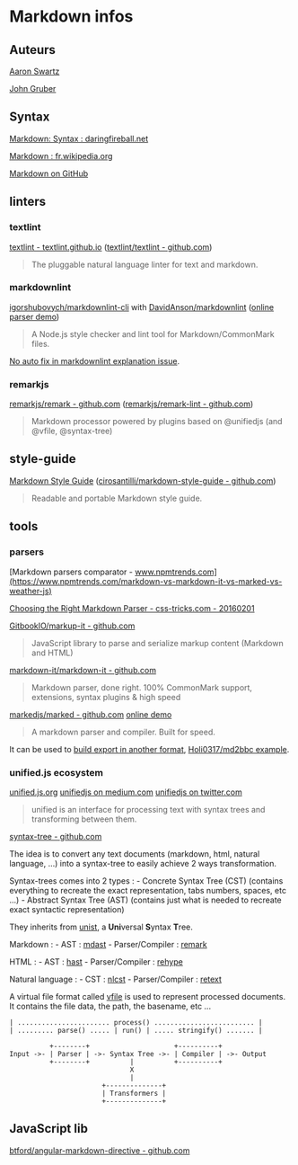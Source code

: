 # Markdown infos

## Auteurs

[Aaron Swartz](https://fr.wikipedia.org/wiki/Aaron_Swartz)

[John Gruber](https://fr.wikipedia.org/wiki/John_Gruber)

## Syntax

[Markdown: Syntax : daringfireball.net](http://daringfireball.net/projects/markdown/syntax)

[Markdown : fr.wikipedia.org](http://fr.wikipedia.org/wiki/Markdown)

[Markdown on GitHub](https://help.github.com/categories/writing-on-github/)

## linters

### textlint

[textlint - textlint.github.io](https://textlint.github.io/) ([textlint/textlint - github.com](https://github.com/textlint/textlint))

> The pluggable natural language linter for text and markdown.

### markdownlint

[igorshubovych/markdownlint-cli](https://github.com/igorshubovych/markdownlint-cli) with [DavidAnson/markdownlint](https://github.com/DavidAnson/markdownlint) ([online parser demo](https://dlaa.me/markdownlint/))

> A Node.js style checker and lint tool for Markdown/CommonMark files. 

[No auto fix in markdownlint explanation issue](https://github.com/DavidAnson/markdownlint/issues/80).

### remarkjs

[remarkjs/remark - github.com](https://github.com/remarkjs/remark) ([remarkjs/remark-lint - github.com](https://github.com/remarkjs/remark-lint))

> Markdown processor powered by plugins based on @unifiedjs (and @vfile, @syntax-tree)

## style-guide

[Markdown Style Guide](http://www.cirosantilli.com/markdown-style-guide/) ([cirosantilli/markdown-style-guide - github.com](https://github.com/cirosantilli/markdown-style-guide/))

> Readable and portable Markdown style guide. 

## tools

### parsers

[Markdown parsers comparator - www.npmtrends.com](https://www.npmtrends.com/markdown-vs-markdown-it-vs-marked-vs-weather-js)

[Choosing the Right Markdown Parser - css-tricks.com - 20160201](https://css-tricks.com/choosing-right-markdown-parser/)

[GitbookIO/markup-it - github.com](https://github.com/GitbookIO/markup-it)

> JavaScript library to parse and serialize markup content (Markdown and HTML) 

[markdown-it/markdown-it - github.com](https://github.com/markdown-it/markdown-it)

> Markdown parser, done right. 100% CommonMark support, extensions, syntax plugins & high speed

[markedjs/marked - github.com](https://github.com/markedjs/marked/) [online demo](https://marked.js.org/demo)

> A markdown parser and compiler. Built for speed.

It can be used to [build export in another format](https://marked.js.org/#/USING_PRO.md), [Holi0317/md2bbc example](https://github.com/Holi0317/md2bbc.js).

### unified.js ecosystem

[unified.js.org](https://unified.js.org/) [unifiedjs on medium.com](https://medium.com/unifiedjs) [unifiedjs on twitter.com](https://twitter.com/unifiedjs)

> unified is an interface for processing text with syntax trees and transforming between them.

[syntax-tree - github.com](https://github.com/syntax-tree)

The idea is to convert any text documents (markdown, html, natural language, ...) into a syntax-tree to easily achieve 2 ways transformation.

Syntax-trees comes into 2 types :
    - Concrete Syntax Tree (CST) (contains everything to recreate the exact representation, tabs numbers, spaces, etc ...)
    - Abstract Syntax Tree (AST) (contains just what is needed to recreate exact syntactic representation)
    
They inherits from [unist](https://github.com/syntax-tree/unist), a **Uni**versal **S**yntax **T**ree.
 
Markdown :
    - AST : [mdast](https://github.com/syntax-tree/mdast)
    - Parser/Compiler : [remark](https://github.com/remarkjs/remark) 
    
HTML :
    - AST : [hast](https://github.com/syntax-tree/hast)
    - Parser/Compiler : [rehype](https://github.com/rehypejs/rehype)
    
Natural language :
    - CST : [nlcst](https://github.com/syntax-tree/nlcst)
    - Parser/Compiler : [retext](https://github.com/retextjs/retext)

A virtual file format called [vfile](https://github.com/vfile/vfile) is used to represent processed documents. It contains the file data, the path, the basename, etc ...

```
| ....................... process() ......................... |
| ......... parse() ..... | run() | ..... stringify() ....... |

          +--------+                     +----------+
Input ->- | Parser | ->- Syntax Tree ->- | Compiler | ->- Output
          +--------+          |          +----------+
                              X
                              |
                       +--------------+
                       | Transformers |
                       +--------------+
```

## JavaScript lib

[btford/angular-markdown-directive - github.com](https://github.com/btford/angular-markdown-directive)
